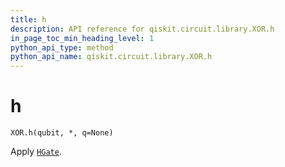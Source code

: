 ```yaml
---
title: h
description: API reference for qiskit.circuit.library.XOR.h
in_page_toc_min_heading_level: 1
python_api_type: method
python_api_name: qiskit.circuit.library.XOR.h
---
```


# h

<span id="qiskit.circuit.library.XOR.h" />

`XOR.h(qubit, *, q=None)`

Apply [`HGate`](qiskit.circuit.library.HGate "qiskit.circuit.library.HGate").

